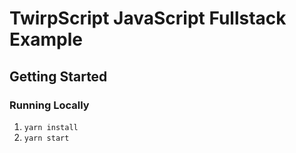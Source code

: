 # TwirpScript JavaScript Fullstack Example

## Getting Started

### Running Locally

1. `yarn install`
2. `yarn start`
